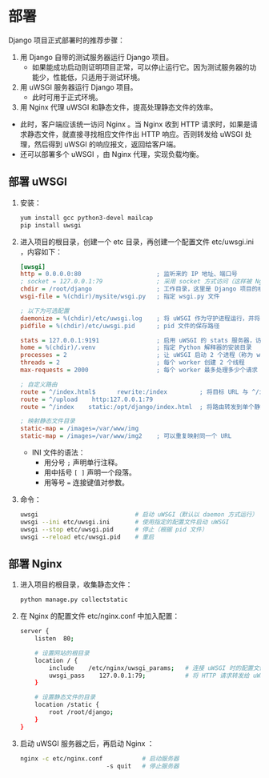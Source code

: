 # 部署

Django 项目正式部署时的推荐步骤：
1. 用 Django 自带的测试服务器运行 Django 项目。
   - 如果能成功启动则证明项目正常，可以停止运行它。因为测试服务器的功能少，性能低，只适用于测试环境。
2. 用 uWSGI 服务器运行 Django 项目。
   - 此时可用于正式环境。
3. 用 Nginx 代理 uWSGI 和静态文件，提高处理静态文件的效率。
  - 此时，客户端应该统一访问 Nginx 。当 Nginx 收到 HTTP 请求时，如果是请求静态文件，就直接寻找相应文件作出 HTTP 响应。否则转发给 uWSGI 处理，然后得到 uWSGI 的响应报文，返回给客户端。
  - 还可以部署多个 uWSGI ，由 Nginx 代理，实现负载均衡。

## 部署 uWSGI

1. 安装：
    ```sh
    yum install gcc python3-devel mailcap
    pip install uwsgi
    ```

2. 进入项目的根目录，创建一个 etc 目录，再创建一个配置文件 etc/uwsgi.ini ，内容如下：
    ```ini
    [uwsgi]
    http = 0.0.0.0:80                     ; 监听来的 IP 地址、端口号
    ; socket = 127.0.0.1:79               ; 采用 socket 方式访问（这样被 Nginx 代理时更快）
    chdir = /root/django                  ; 工作目录，这里是 Django 项目的根目录
    wsgi-file = %(chdir)/mysite/wsgi.py   ; 指定 wsgi.py 文件

    ; 以下为可选配置
    daemonize = %(chdir)/etc/uwsgi.log    ; 将 uWSGI 作为守护进程运行，并将日志保存在该路径
    pidfile = %(chdir)/etc/uwsgi.pid      ; pid 文件的保存路径

    stats = 127.0.0.1:9191                ; 启用 uWSGI 的 stats 服务器，访问它可以查看状态信息
    home = %(chdir)/.venv                 ; 指定 Python 解释器的安装目录
    processes = 2                         ; 让 uWSGI 启动 2 个进程（称为 worker ）
    threads = 2                           ; 每个 worker 创建 2 个线程
    max-requests = 2000                   ; 每个 worker 最多处理多少个请求

    ; 自定义路由
    route = ^/index.html$      rewrite:/index         ; 将目标 URL 与 ^/index.html$ 正则匹配的 HTTP 请求重定向到 /index
    route = ^/upload    http:127.0.0.1:79
    route = ^/index    static:/opt/django/index.html  ; 将路由转发到单个静态文件

    ; 映射静态文件目录
    static-map = /images=/var/www/img
    static-map = /images=/var/www/img2    ; 可以重复映射同一个 URL
    ```
    - INI 文件的语法：
      - 用分号 `;` 声明单行注释。
      - 用中括号 `[ ]` 声明一个段落。
      - 用等号 `=` 连接键值对参数。

3. 命令：
    ```sh
    uwsgi                           # 启动 uWSGI（默认以 daemon 方式运行）
    uwsgi --ini etc/uwsgi.ini       # 使用指定的配置文件启动 uWSGI
    uwsgi --stop etc/uwsgi.pid      # 停止（根据 pid 文件）
    uwsgi --reload etc/uwsgi.pid    # 重启
    ```

## 部署 Nginx

1. 进入项目的根目录，收集静态文件：
    ```sh
    python manage.py collectstatic
    ```
2. 在 Nginx 的配置文件 etc/nginx.conf 中加入配置：
    ```sh
    server {
        listen  80;

        # 设置网站的根目录
        location / {
            include    /etc/nginx/uwsgi_params;   # 连接 uWSGI 时的配置文件
            uwsgi_pass    127.0.0.1:79;           # 将 HTTP 请求转发给 uWSGI
        }

        # 设置静态文件的目录
        location /static {
            root /root/django;
        }
    }
    ```

3. 启动 uWSGI 服务器之后，再启动 Nginx ：
    ```sh
    nginx -c etc/nginx.conf           # 启动服务器
                            -s quit   # 停止服务器
    ```
